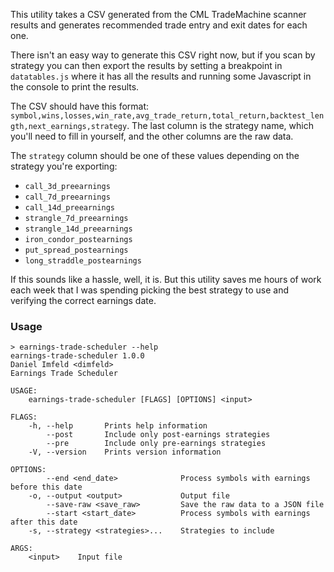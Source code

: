 This utility takes a CSV generated from the CML TradeMachine scanner results and generates recommended trade entry and exit dates for each one.

There isn't an easy way to generate this CSV right now, but if you scan by strategy you can then export the results by setting a breakpoint in `datatables.js` where it has all the results and running some Javascript in the console to print the results.

The CSV should have this format: `symbol,wins,losses,win_rate,avg_trade_return,total_return,backtest_length,next_earnings,strategy`. The last column is the strategy name, which you'll need to fill in yourself, and the other columns are the raw data.

The `strategy` column should be one of these values depending on the strategy you're exporting:

* `call_3d_preearnings`
* `call_7d_preearnings`
* `call_14d_preearnings`
* `strangle_7d_preearnings`
* `strangle_14d_preearnings`
* `iron_condor_postearnings`
* `put_spread_postearnings`
* `long_straddle_postearnings`

If this sounds like a hassle, well, it is. But this utility saves me hours of work each week that I was spending picking the best strategy to use and verifying the correct earnings date.

### Usage

```
> earnings-trade-scheduler --help
earnings-trade-scheduler 1.0.0
Daniel Imfeld <dimfeld>
Earnings Trade Scheduler

USAGE:
    earnings-trade-scheduler [FLAGS] [OPTIONS] <input>

FLAGS:
    -h, --help       Prints help information
        --post       Include only post-earnings strategies
        --pre        Include only pre-earnings strategies
    -V, --version    Prints version information

OPTIONS:
        --end <end_date>              Process symbols with earnings before this date
    -o, --output <output>             Output file
        --save-raw <save_raw>         Save the raw data to a JSON file
        --start <start_date>          Process symbols with earnings after this date
    -s, --strategy <strategies>...    Strategies to include

ARGS:
    <input>    Input file
```